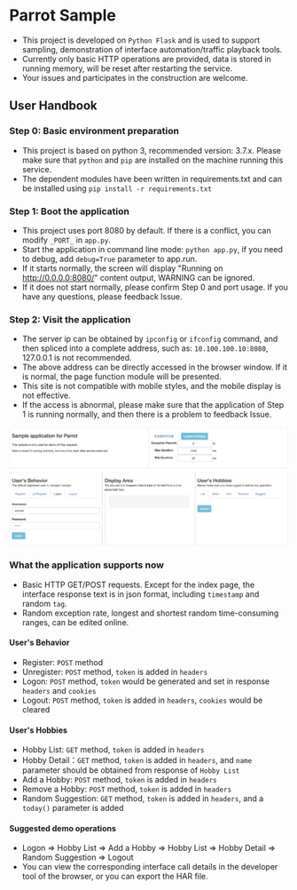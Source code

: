 # Parrot Sample
* This project is developed on `Python Flask` and is used to support sampling, demonstration of interface automation/traffic playback tools.
* Currently only basic HTTP operations are provided, data is stored in running memory, will be reset after restarting the service.
* Your issues and participates in the construction are welcome.

## User Handbook
### Step 0: Basic environment preparation
* This project is based on python 3, recommended version: 3.7.x. Please make sure that `python` and `pip` are installed on the machine running this service.
* The dependent modules have been written in requirements.txt and can be installed using `pip install -r requirements.txt`

### Step 1: Boot the application
* This project uses port 8080 by default. If there is a conflict, you can modify `_PORT_` in `app.py`.
* Start the application in command line mode: `python app.py`, if you need to debug, add `debug=True` parameter to app.run.
* If it starts normally, the screen will display "Running on http://0.0.0.0:8080/" content output, WARNING can be ignored.
* If it does not start normally, please confirm Step 0 and port usage. If you have any questions, please feedback Issue.

### Step 2: Visit the application
* The server ip can be obtained by `ipconfig` or `ifconfig` command, and then spliced ​​into a complete address, such as: `10.100.100.10:8080`, 127.0.0.1 is not recommended.
* The above address can be directly accessed in the browser window. If it is normal, the page function module will be presented.
* This site is not compatible with mobile styles, and the mobile display is not effective.
* If the access is abnormal, please make sure that the application of Step 1 is running normally, and then there is a problem to feedback Issue.

![](static/sample.jpg)
### What the application supports now
* Basic HTTP GET/POST requests. Except for the index page, the interface response text is in json format, including `timestamp` and random `tag`.
* Random exception rate, longest and shortest random time-consuming ranges, can be edited online.

#### User's Behavior
* Register: `POST` method
* Unregister: `POST` method, `token` is added in `headers`
* Logon: `POST` method, `token` would be generated and set in response `headers` and `cookies`
* Logout: `POST` method, `token` is added in `headers`, `cookies` would be cleared

#### User's Hobbies
* Hobby List: `GET` method, `token` is added in `headers`
* Hobby Detail：`GET` method, `token` is added in `headers`, and `name` parameter should be obtained from response of `Hobby List`
* Add a Hobby: `POST` method, `token` is added in `headers`
* Remove a Hobby: `POST` method, `token` is added in `headers`
* Random Suggestion: `GET` method, `token` is added in `headers`, and a `today()` parameter is added

#### Suggested demo operations
* Logon => Hobby List => Add a Hobby => Hobby List => Hobby Detail => Random Suggestion => Logout
* You can view the corresponding interface call details in the developer tool of the browser, or you can export the HAR file.
